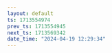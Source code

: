 ```yaml
---
layout: default
ts: 1713554974
prev_ts: 1713554945
next_ts: 1713569342
date_time: "2024-04-19 12:29:34"
---
```


